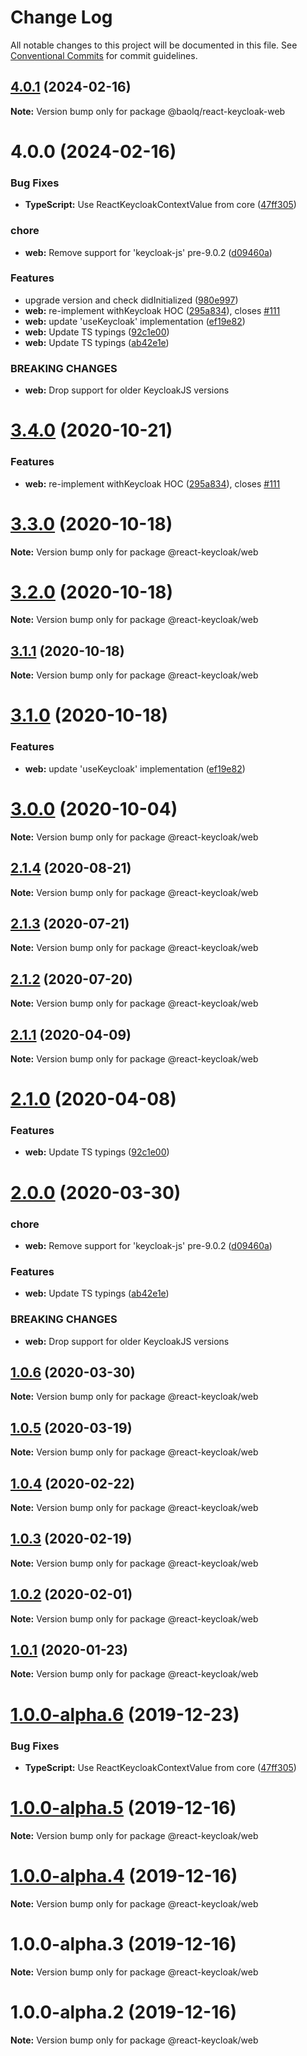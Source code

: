 # Change Log

All notable changes to this project will be documented in this file.
See [Conventional Commits](https://conventionalcommits.org) for commit guidelines.

## [4.0.1](https://github.com/react-keycloak/react-keycloak/compare/@baolq/react-keycloak-web@4.0.0...@baolq/react-keycloak-web@4.0.1) (2024-02-16)

**Note:** Version bump only for package @baolq/react-keycloak-web





# 4.0.0 (2024-02-16)


### Bug Fixes

* **TypeScript:** Use ReactKeycloakContextValue from core ([47ff305](https://github.com/react-keycloak/react-keycloak/commit/47ff30503412a57e90fce33644d3c822320908e7))


### chore

* **web:** Remove support for 'keycloak-js' pre-9.0.2 ([d09460a](https://github.com/react-keycloak/react-keycloak/commit/d09460a62ba7bb4a104eb5ac1df558466cc4b3c0))


### Features

* upgrade version and check didInitialized ([980e997](https://github.com/react-keycloak/react-keycloak/commit/980e997439863d06a8245025318e0c445e842151))
* **web:** re-implement withKeycloak HOC ([295a834](https://github.com/react-keycloak/react-keycloak/commit/295a834c7f3fbe3bd7fb45a73c264b224d2e53ad)), closes [#111](https://github.com/react-keycloak/react-keycloak/issues/111)
* **web:** update 'useKeycloak' implementation ([ef19e82](https://github.com/react-keycloak/react-keycloak/commit/ef19e823b33c03808de696f9e7cbac3478197e0e))
* **web:** Update TS typings ([92c1e00](https://github.com/react-keycloak/react-keycloak/commit/92c1e00d3737c3a361a2660b7576212a435921df))
* **web:** Update TS typings ([ab42e1e](https://github.com/react-keycloak/react-keycloak/commit/ab42e1e948bb89f17ae2cf5caf1626a56d0485e5))


### BREAKING CHANGES

* **web:** Drop support for older KeycloakJS versions





# [3.4.0](https://github.com/react-keycloak/react-keycloak/compare/@react-keycloak/web@3.3.0...@react-keycloak/web@3.4.0) (2020-10-21)


### Features

* **web:** re-implement withKeycloak HOC ([295a834](https://github.com/react-keycloak/react-keycloak/commit/295a834c7f3fbe3bd7fb45a73c264b224d2e53ad)), closes [#111](https://github.com/react-keycloak/react-keycloak/issues/111)





# [3.3.0](https://github.com/react-keycloak/react-keycloak/compare/@react-keycloak/web@3.2.0...@react-keycloak/web@3.3.0) (2020-10-18)

**Note:** Version bump only for package @react-keycloak/web





# [3.2.0](https://github.com/react-keycloak/react-keycloak/compare/@react-keycloak/web@3.1.1...@react-keycloak/web@3.2.0) (2020-10-18)

**Note:** Version bump only for package @react-keycloak/web





## [3.1.1](https://github.com/react-keycloak/react-keycloak/compare/@react-keycloak/web@3.1.0...@react-keycloak/web@3.1.1) (2020-10-18)

**Note:** Version bump only for package @react-keycloak/web





# [3.1.0](https://github.com/react-keycloak/react-keycloak/compare/@react-keycloak/web@3.0.0...@react-keycloak/web@3.1.0) (2020-10-18)


### Features

* **web:** update 'useKeycloak' implementation ([ef19e82](https://github.com/react-keycloak/react-keycloak/commit/ef19e823b33c03808de696f9e7cbac3478197e0e))





# [3.0.0](https://github.com/react-keycloak/react-keycloak/compare/@react-keycloak/web@2.1.4...@react-keycloak/web@3.0.0) (2020-10-04)

**Note:** Version bump only for package @react-keycloak/web





## [2.1.4](https://github.com/react-keycloak/react-keycloak/compare/@react-keycloak/web@2.1.3...@react-keycloak/web@2.1.4) (2020-08-21)

**Note:** Version bump only for package @react-keycloak/web





## [2.1.3](https://github.com/react-keycloak/react-keycloak/compare/@react-keycloak/web@2.1.2...@react-keycloak/web@2.1.3) (2020-07-21)

**Note:** Version bump only for package @react-keycloak/web





## [2.1.2](https://github.com/react-keycloak/react-keycloak/compare/@react-keycloak/web@2.1.1...@react-keycloak/web@2.1.2) (2020-07-20)

**Note:** Version bump only for package @react-keycloak/web





## [2.1.1](https://github.com/react-keycloak/react-keycloak/compare/@react-keycloak/web@2.1.0...@react-keycloak/web@2.1.1) (2020-04-09)

**Note:** Version bump only for package @react-keycloak/web





# [2.1.0](https://github.com/react-keycloak/react-keycloak/compare/@react-keycloak/web@2.0.0...@react-keycloak/web@2.1.0) (2020-04-08)


### Features

* **web:** Update TS typings ([92c1e00](https://github.com/react-keycloak/react-keycloak/commit/92c1e00d3737c3a361a2660b7576212a435921df))





# [2.0.0](https://github.com/react-keycloak/react-keycloak/compare/@react-keycloak/web@1.0.6...@react-keycloak/web@2.0.0) (2020-03-30)


### chore

* **web:** Remove support for 'keycloak-js' pre-9.0.2 ([d09460a](https://github.com/react-keycloak/react-keycloak/commit/d09460a62ba7bb4a104eb5ac1df558466cc4b3c0))


### Features

* **web:** Update TS typings ([ab42e1e](https://github.com/react-keycloak/react-keycloak/commit/ab42e1e948bb89f17ae2cf5caf1626a56d0485e5))


### BREAKING CHANGES

* **web:** Drop support for older KeycloakJS versions





## [1.0.6](https://github.com/react-keycloak/react-keycloak/compare/@react-keycloak/web@1.0.5...@react-keycloak/web@1.0.6) (2020-03-30)

**Note:** Version bump only for package @react-keycloak/web





## [1.0.5](https://github.com/react-keycloak/react-keycloak/compare/@react-keycloak/web@1.0.4...@react-keycloak/web@1.0.5) (2020-03-19)

**Note:** Version bump only for package @react-keycloak/web





## [1.0.4](https://github.com/react-keycloak/react-keycloak/compare/@react-keycloak/web@1.0.3...@react-keycloak/web@1.0.4) (2020-02-22)

**Note:** Version bump only for package @react-keycloak/web





## [1.0.3](https://github.com/react-keycloak/react-keycloak/compare/@react-keycloak/web@1.0.2...@react-keycloak/web@1.0.3) (2020-02-19)

**Note:** Version bump only for package @react-keycloak/web





## [1.0.2](https://github.com/react-keycloak/react-keycloak/compare/@react-keycloak/web@1.0.1...@react-keycloak/web@1.0.2) (2020-02-01)

**Note:** Version bump only for package @react-keycloak/web





## [1.0.1](https://github.com/react-keycloak/react-keycloak/compare/@react-keycloak/web@1.0.0...@react-keycloak/web@1.0.1) (2020-01-23)

**Note:** Version bump only for package @react-keycloak/web





# [1.0.0-alpha.6](https://github.com/react-keycloak/react-keycloak/compare/@react-keycloak/web@1.0.0-alpha.5...@react-keycloak/web@1.0.0-alpha.6) (2019-12-23)


### Bug Fixes

* **TypeScript:** Use ReactKeycloakContextValue from core ([47ff305](https://github.com/react-keycloak/react-keycloak/commit/47ff30503412a57e90fce33644d3c822320908e7))





# [1.0.0-alpha.5](https://github.com/react-keycloak/react-keycloak/compare/@react-keycloak/web@1.0.0-alpha.4...@react-keycloak/web@1.0.0-alpha.5) (2019-12-16)

**Note:** Version bump only for package @react-keycloak/web





# [1.0.0-alpha.4](https://github.com/react-keycloak/react-keycloak/compare/@react-keycloak/web@1.0.0-alpha.3...@react-keycloak/web@1.0.0-alpha.4) (2019-12-16)

**Note:** Version bump only for package @react-keycloak/web





# 1.0.0-alpha.3 (2019-12-16)

**Note:** Version bump only for package @react-keycloak/web





# 1.0.0-alpha.2 (2019-12-16)

**Note:** Version bump only for package @react-keycloak/web
